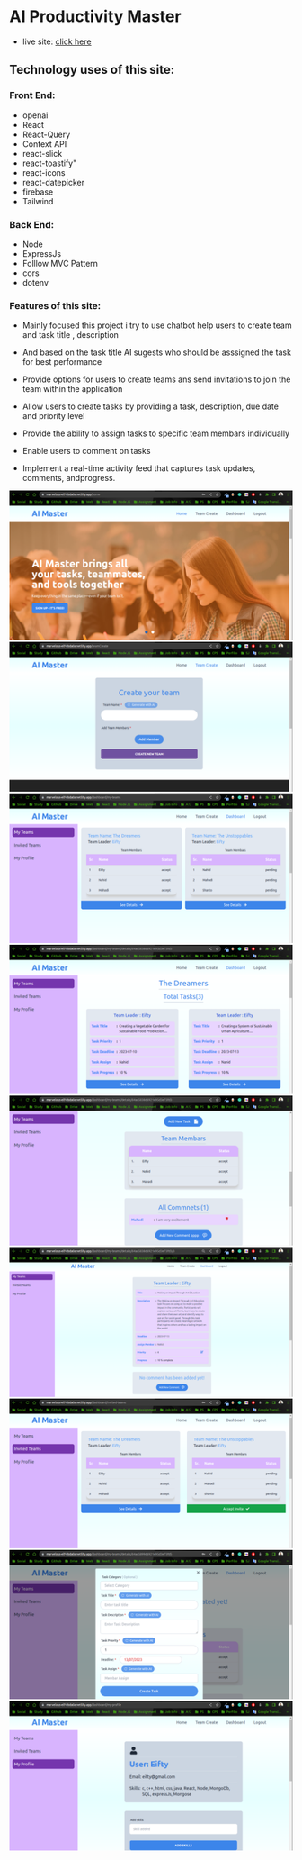 # AI Productivity Master 
 
* live site: [click here]( https://marvelous-elf-0bda0a.netlify.app/home)  

## Technology uses of this site:
### Front End:

* openai 
* React
* React-Query
* Context API
* react-slick
* react-toastify"
* react-icons 
* react-datepicker 
* firebase 
* Tailwind  


### Back End:

* Node 
* ExpressJs 
* Folllow MVC Pattern
* cors
* dotenv

### Features of this site:
* Mainly focused this project i try to use chatbot  help users  to create team and task title , description 
* And based on the task title AI sugests who should be asssigned the task for best performance

*  Provide options for users to create teams ans send invitations to join the team within the application
* Allow users to create tasks by providing a task, description, due date and priority level
* Provide the ability to assign tasks to specific team membars individually
* Enable users to comment on tasks
* Implement a real-time activity feed that captures task updates, comments, andprogress.


![Alt text](output/img-1.png)
![Alt text](output/img-2.png)
![Alt text](output/img-3.png)
![Alt text](output/img-4.png)
![Alt text](output/img-5.png)
![Alt text](output/img-6.png)
![Alt text](output/img-7.png)
![Alt text](output/img-8.png)
![Alt text](output/img-10.png)
    
        
